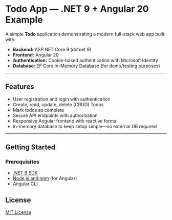 # Todo App — .NET 9 + Angular 20 Example

A simple **Todo** application demonstrating a modern full-stack web app built with:

- **Backend:** ASP.NET Core 9 (dotnet 9)  
- **Frontend:** Angular 20  
- **Authentication:** Cookie-based authentication with Microsoft Identity  
- **Database:** EF Core In-Memory Database (for demo/testing purposes)

---

## Features

- User registration and login with authentication  
- Create, read, update, delete (CRUD) Todos  
- Mark todos as complete  
- Secure API endpoints with authorization  
- Responsive Angular frontend with reactive forms  
- In-memory database to keep setup simple—no external DB required  

---

## Getting Started

### Prerequisites

- [.NET 9 SDK](https://dotnet.microsoft.com/en-us/download/dotnet/9.0)  
- [Node.js and npm](https://nodejs.org/) (for Angular)  
- Angular CLI  

## License

[MIT License](LICENSE)
